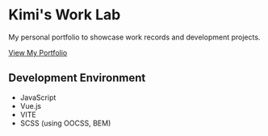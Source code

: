 # Kimi's Work Lab

My personal portfolio to showcase work records and development projects.

[View My Portfolio](https://chunkimi.github.io/portfolio/#/)

## Development Environment

- JavaScript
- Vue.js
- VITE
- SCSS (using OOCSS, BEM)
